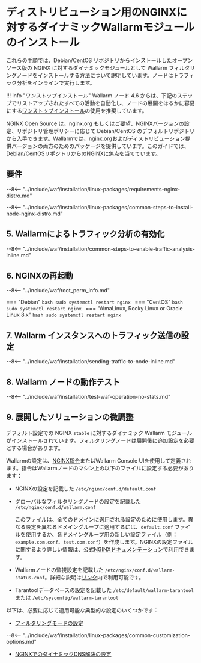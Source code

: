 [img-wl-console-users]:             ../../../../images/check-user-no-2fa.png
[wallarm-status-instr]:             ../../../../admin-en/configure-statistics-service.md
[memory-instr]:                     ../../../../admin-en/configuration-guides/allocate-resources-for-node.md
[waf-directives-instr]:             ../../../../admin-en/configure-parameters-en.md
[ptrav-attack-docs]:                ../../../../attacks-vulns-list.md#path-traversal
[attacks-in-ui-image]:              ../../../../images/admin-guides/test-attacks-quickstart.png
[waf-mode-instr]:                   ../../../../admin-en/configure-wallarm-mode.md
[logging-instr]:                    ../../../../admin-en/configure-logging.md
[proxy-balancer-instr]:             ../../../../admin-en/using-proxy-or-balancer-en.md
[process-time-limit-instr]:         ../../../../admin-en/configure-parameters-en.md#wallarm_process_time_limit
[configure-selinux-instr]:          ../../../../admin-en/configure-selinux.md
[configure-proxy-balancer-instr]:   ../../../../admin-en/configuration-guides/access-to-wallarm-api-via-proxy.md
[update-instr]:                     ../../../../updating-migrating/nginx-modules.md
[install-postanalytics-docs]:       ../../../../../admin-en/installation-postanalytics-en/
[versioning-policy]:                ../../../../updating-migrating/versioning-policy.md#version-list
[dynamic-dns-resolution-nginx]:     ../../../../admin-en/configure-dynamic-dns-resolution-nginx.md
[ip-lists-docs]:                    ../../../../user-guides/ip-lists/overview.md
[install-postanalytics-instr]:      ../../../../admin-en/installation-postanalytics-en.md
[img-node-with-several-instances]:  ../../../../images/user-guides/nodes/wallarm-node-with-two-instances.png
[img-create-wallarm-node]:          ../../../../images/user-guides/nodes/create-cloud-node.png
[nginx-custom]:                     ../../../custom/custom-nginx-version.md
[node-token]:                       ../../../../quickstart.md#deploy-the-wallarm-filtering-node
[api-token]:                        ../../../../user-guides/settings/api-tokens.md
[wallarm-token-types]:              ../../../../user-guides/nodes/nodes.md#api-and-node-tokens-for-node-creation
[platform]:                         ../../../../installation/supported-deployment-options.md
[img-grouped-nodes]:                ../../../../images/user-guides/nodes/grouped-nodes.png

# ディストリビューション用のNGINXに対するダイナミックWallarmモジュールのインストール

これらの手順では、Debian/CentOS リポジトリからインストールしたオープンソース版の NGINX に対するダイナミックモジュールとして Wallarm フィルタリングノードをインストールする方法について説明しています。ノードはトラフィック分析をインラインで実行します。

!!! info "ワンストップインストール"
    Wallarm ノード 4.6 からは、下記のステップでリストアップされたすべての活動を自動化し、ノードの展開をはるかに容易にする[ワンストップインストール](all-in-one.md)の使用を推奨しています。

NGINX Open Source は、nginx.org もしくはご要望、NGINXバージョンの設定、リポジトリ管理ポリシーに応じて Debian/CentOS のデフォルトリポジトリから入手できます。Wallarmでは、[nginx.org](individual-packages-nginx-stable.md)およびディストリビューション提供バージョンの両方のためのパッケージを提供しています。このガイドでは、Debian/CentOSリポジトリからのNGINXに焦点を当てています。

## 要件

--8<-- "../include/waf/installation/linux-packages/requirements-nginx-distro.md"

--8<-- "../include/waf/installation/linux-packages/common-steps-to-install-node-nginx-distro.md"

## 5. Wallarmによるトラフィック分析の有効化

--8<-- "../include/waf/installation/common-steps-to-enable-traffic-analysis-inline.md"

## 6. NGINXの再起動

--8<-- "../include/waf/root_perm_info.md"

=== "Debian"
    ```bash
    sudo systemctl restart nginx
    ```
=== "CentOS"
    ```bash
    sudo systemctl restart nginx
    ```
=== "AlmaLinux, Rocky Linux or Oracle Linux 8.x"
    ```bash
    sudo systemctl restart nginx
    ```

## 7. Wallarm インスタンスへのトラフィック送信の設定

--8<-- "../include/waf/installation/sending-traffic-to-node-inline.md"

## 8. Wallarm ノードの動作テスト

--8<-- "../include/waf/installation/test-waf-operation-no-stats.md"

## 9. 展開したソリューションの微調整

デフォルト設定での NGINX `stable` に対するダイナミック Wallarm モジュールがインストールされています。フィルタリングノードは展開後に追加設定を必要とする場合があります。

Wallarmの設定は、[NGINX指令](../../../../admin-en/configure-parameters-en.md)またはWallarm Console UIを使用して定義されます。指令はWallarmノードのマシン上の以下のファイルに設定する必要があります：

* NGINXの設定を記載した `/etc/nginx/conf.d/default.conf`
* グローバルなフィルタリングノードの設定を記載した `/etc/nginx/conf.d/wallarm.conf`

    このファイルは、全てのドメインに適用される設定のために使用します。異なる設定を異なるドメイングループに適用するには、`default.conf` ファイルを使用するか、各ドメイングループ用の新しい設定ファイル（例：`example.com.conf`、`test.com.conf`）を作成します。NGINXの設定ファイルに関するより詳しい情報は、[公式NGINXドキュメンテーション](https://nginx.org/en/docs/beginners_guide.html)で利用できます。
* Wallarmノードの監視設定を記載した `/etc/nginx/conf.d/wallarm-status.conf`。詳細な説明は[リンク][wallarm-status-instr]内で利用可能です。
* Tarantoolデータベースの設定を記載した `/etc/default/wallarm-tarantool` または `/etc/sysconfig/wallarm-tarantool`

以下は、必要に応じて適用可能な典型的な設定のいくつかです：

* [フィルタリングモードの設定][waf-mode-instr]

--8<-- "../include/waf/installation/linux-packages/common-customization-options.md"

* [NGINXでのダイナミックDNS解決の設定][dynamic-dns-resolution-nginx]